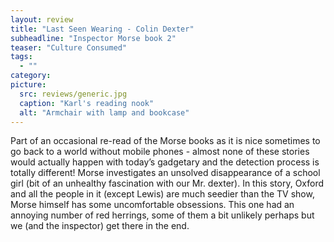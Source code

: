 ```yaml
---
layout: review
title: "Last Seen Wearing - Colin Dexter"
subheadline: "Inspector Morse book 2"
teaser: "Culture Consumed"
tags:
  - ""
category: 
picture:
  src: reviews/generic.jpg
  caption: "Karl's reading nook"
  alt: "Armchair with lamp and bookcase"
---
```

Part of an occasional re-read of the Morse books as it is nice sometimes to go back to a world without mobile phones - almost none of these stories would actually happen with today’s gadgetary and the detection process is totally different! Morse investigates an unsolved disappearance of a school girl (bit of an unhealthy fascination with our Mr. dexter). In this story, Oxford and all the people in it (except Lewis) are much seedier than the TV show, Morse himself has some uncomfortable obsessions. This one had an annoying number of red herrings, some of them a bit unlikely perhaps but
we (and the inspector) get there in the end.
